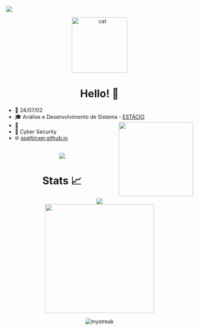 <!-- Author: Yora -->
<img align="center" src="./img/flowers.png">
<p align="center">
  <img src="./img/cat2.gif" alt="cat" width="150">
</p>
<div align="center">

# Hello! 👋

</div>

<p align="center">

* 📆 24/07/02
* 🎓 Análise e Desenvolvimento de Sistema - <a href="https://www.estácio.com.br/">ESTÁCIO</a>
<img src="./img/test1.gif" align="right" width=200px></img>
* 💼 
* 💙 Cyber Security
* 🌐 <a href="https://spelljinxer.github.io/">spelljinxer.github.io</a>
<br><br>
<p align="center">
  <img src="https://skillicons.dev/icons?i=c,cpp,java,python,html,css,javascript,mysql,git,github,linux,arch,ubuntu,kali,neovim,vim&perline=8"/>
</p>

<div align="center">

# Stats 📈

<img widht=294 src="https://github-readme-stats.vercel.app/api?username=yoraapt&show_icons=true&theme=dark"/><br>
<img width=294 src="https://readme-stats-spelljinxer.vercel.app/api/top-langs?username=Spelljinxer&layout=compact&theme=dracula&custom_title=Top&nbsp;Languages"/><br>
<!-- Streak API-->
<img src="https://github-readme-streak-stats.herokuapp.com/?user=Spelljinxer&theme=dracula" alt="mystreak"/>

</div>

<div align="center">

```scala


